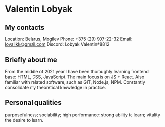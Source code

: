 # **Valentin Lobyak**

## My contacts
Location: Belarus, Mogilev
Phone: +375 (29) 907-22-32
Email: [lovalikk@gmail.com](lovalikk@gmail.com)
Discord: Lobyak Valentin#8812

## Briefly about me
From the middle of 2021 year I have been thoroughly learning frontend base: HTML, CSS, JavaScript.
The main focus is on JS + React.
Also familiar with related software, such as GIT, Node.js, NPM.
Constantly consolidate my theoretical knowledge in practice.

## Personal qualities
purposefulness;
sociability;
high performance;
strong ability to learn;
vitality
the desire to learn.



